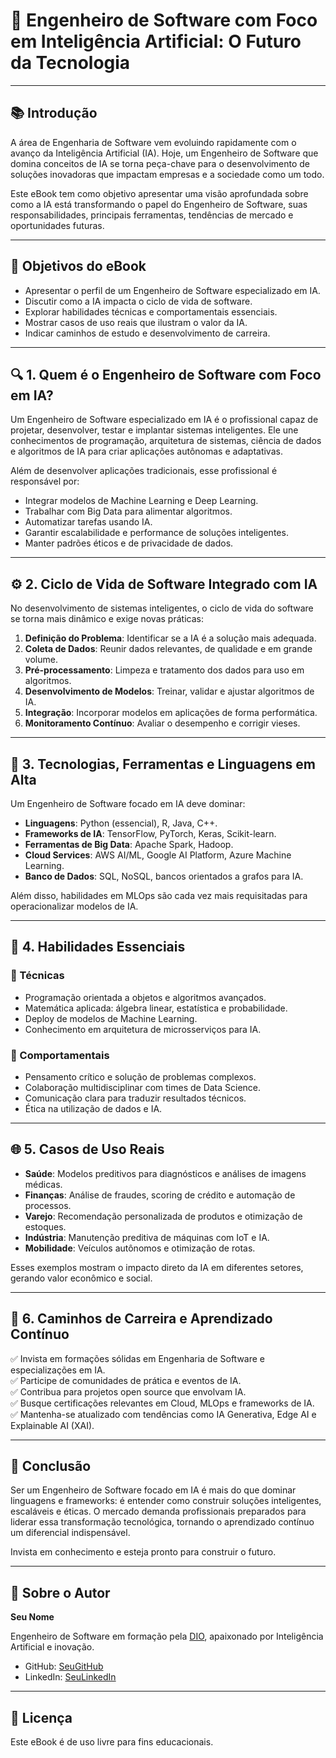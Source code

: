 
# 📘 Engenheiro de Software com Foco em Inteligência Artificial: O Futuro da Tecnologia

---

## 📚 Introdução

A área de Engenharia de Software vem evoluindo rapidamente com o avanço da Inteligência Artificial (IA). Hoje, um Engenheiro de Software que domina conceitos de IA se torna peça-chave para o desenvolvimento de soluções inovadoras que impactam empresas e a sociedade como um todo.

Este eBook tem como objetivo apresentar uma visão aprofundada sobre como a IA está transformando o papel do Engenheiro de Software, suas responsabilidades, principais ferramentas, tendências de mercado e oportunidades futuras.

---

## 🎯 Objetivos do eBook

- Apresentar o perfil de um Engenheiro de Software especializado em IA.
- Discutir como a IA impacta o ciclo de vida de software.
- Explorar habilidades técnicas e comportamentais essenciais.
- Mostrar casos de uso reais que ilustram o valor da IA.
- Indicar caminhos de estudo e desenvolvimento de carreira.

---

## 🔍 1. Quem é o Engenheiro de Software com Foco em IA?

Um Engenheiro de Software especializado em IA é o profissional capaz de projetar, desenvolver, testar e implantar sistemas inteligentes. Ele une conhecimentos de programação, arquitetura de sistemas, ciência de dados e algoritmos de IA para criar aplicações autônomas e adaptativas.

Além de desenvolver aplicações tradicionais, esse profissional é responsável por:

- Integrar modelos de Machine Learning e Deep Learning.
- Trabalhar com Big Data para alimentar algoritmos.
- Automatizar tarefas usando IA.
- Garantir escalabilidade e performance de soluções inteligentes.
- Manter padrões éticos e de privacidade de dados.

---

## ⚙️ 2. Ciclo de Vida de Software Integrado com IA

No desenvolvimento de sistemas inteligentes, o ciclo de vida do software se torna mais dinâmico e exige novas práticas:

1. **Definição do Problema**: Identificar se a IA é a solução mais adequada.
2. **Coleta de Dados**: Reunir dados relevantes, de qualidade e em grande volume.
3. **Pré-processamento**: Limpeza e tratamento dos dados para uso em algoritmos.
4. **Desenvolvimento de Modelos**: Treinar, validar e ajustar algoritmos de IA.
5. **Integração**: Incorporar modelos em aplicações de forma performática.
6. **Monitoramento Contínuo**: Avaliar o desempenho e corrigir vieses.

---

## 🧰 3. Tecnologias, Ferramentas e Linguagens em Alta

Um Engenheiro de Software focado em IA deve dominar:

- **Linguagens**: Python (essencial), R, Java, C++.
- **Frameworks de IA**: TensorFlow, PyTorch, Keras, Scikit-learn.
- **Ferramentas de Big Data**: Apache Spark, Hadoop.
- **Cloud Services**: AWS AI/ML, Google AI Platform, Azure Machine Learning.
- **Banco de Dados**: SQL, NoSQL, bancos orientados a grafos para IA.

Além disso, habilidades em MLOps são cada vez mais requisitadas para operacionalizar modelos de IA.

---

## 💼 4. Habilidades Essenciais

### 📌 Técnicas

- Programação orientada a objetos e algoritmos avançados.
- Matemática aplicada: álgebra linear, estatística e probabilidade.
- Deploy de modelos de Machine Learning.
- Conhecimento em arquitetura de microsserviços para IA.

### 📌 Comportamentais

- Pensamento crítico e solução de problemas complexos.
- Colaboração multidisciplinar com times de Data Science.
- Comunicação clara para traduzir resultados técnicos.
- Ética na utilização de dados e IA.

---

## 🌐 5. Casos de Uso Reais

- **Saúde**: Modelos preditivos para diagnósticos e análises de imagens médicas.
- **Finanças**: Análise de fraudes, scoring de crédito e automação de processos.
- **Varejo**: Recomendação personalizada de produtos e otimização de estoques.
- **Indústria**: Manutenção preditiva de máquinas com IoT e IA.
- **Mobilidade**: Veículos autônomos e otimização de rotas.

Esses exemplos mostram o impacto direto da IA em diferentes setores, gerando valor econômico e social.

---

## 🚀 6. Caminhos de Carreira e Aprendizado Contínuo

✅ Invista em formações sólidas em Engenharia de Software e especializações em IA.  
✅ Participe de comunidades de prática e eventos de IA.  
✅ Contribua para projetos open source que envolvam IA.  
✅ Busque certificações relevantes em Cloud, MLOps e frameworks de IA.  
✅ Mantenha-se atualizado com tendências como IA Generativa, Edge AI e Explainable AI (XAI).

---

## 📌 Conclusão

Ser um Engenheiro de Software focado em IA é mais do que dominar linguagens e frameworks: é entender como construir soluções inteligentes, escaláveis e éticas. O mercado demanda profissionais preparados para liderar essa transformação tecnológica, tornando o aprendizado contínuo um diferencial indispensável.

Invista em conhecimento e esteja pronto para construir o futuro.

---

## 👤 Sobre o Autor

**Seu Nome**

Engenheiro de Software em formação pela [DIO](https://www.dio.me/), apaixonado por Inteligência Artificial e inovação.

- GitHub: [SeuGitHub](https://github.com/SeuUsuario)
- LinkedIn: [SeuLinkedIn](https://www.linkedin.com/in/seuusuario)

---

## 📎 Licença

Este eBook é de uso livre para fins educacionais.
